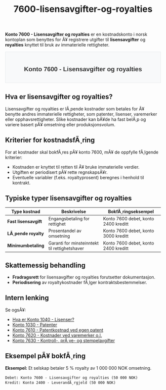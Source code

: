 ﻿---
title: "7600-lisensavgifter-og-royalties"
meta_title: "7600-lisensavgifter-og-royalties"
meta_description: '**Konto 7600 - Lisensavgifter og royalties** er en kostnadskonto i norsk kontoplan som benyttes for Ã¥ registrere utgifter til **lisensavgifter** og **royalties...'
slug: 7600-lisensavgifter-og-royalties
type: blog
layout: pages/single
---

**Konto 7600 - Lisensavgifter og royalties** er en kostnadskonto i norsk kontoplan som benyttes for Ã¥ registrere utgifter til **lisensavgifter** og **royalties** knyttet til bruk av immaterielle rettigheter.

![Illustrasjon av konto 7600 Lisensavgifter og royalties](7600-lisensavgifter-og-royalties-image.svg)

## Hva er lisensavgifter og royalties?

Lisensavgifter og royalties er lÃ¸pende kostnader som betales for Ã¥ benytte andres immaterielle rettigheter, som patenter, lisenser, varemerker eller opphavsrettigheter. Slike kostnader kan bÃ¥de ha fast belÃ¸p og variere basert pÃ¥ omsetning eller produksjonsvolum.

## Kriterier for kostnadsfÃ¸ring

For at kostnader skal bokfÃ¸res pÃ¥ konto 7600, mÃ¥ de oppfylle fÃ¸lgende kriterier:

* Kostnaden er knyttet til retten til Ã¥ bruke immaterielle verdier.
* Utgiften er periodisert pÃ¥ rette regnskapsÃ¥r.
* Eventuelle variabler (f.eks. royaltyprosent) beregnes i henhold til kontrakt.

## Typiske typer lisensavgifter og royalties

| Type kostnad              | Beskrivelse                           | BokfÃ¸ringseksempel                   |
|---------------------------|---------------------------------------|--------------------------------------|
| **Fast lisensavgift**     | Engangsbetaling for rettighet         | Konto 7600 debet, konto 2400 kreditt |
| **LÃ¸pende royalty**       | Prosentandel av omsetning             | Konto 7600 debet, konto 3000 kreditt |
| **Minimumbetaling**       | Garanti for minsteinntekt til rettighetshaver | Konto 7600 debet, konto 2400 kreditt |

## Skattemessig behandling

* **Fradragsrett** for lisensavgifter og royalties forutsetter dokumentasjon.
* **Periodisering** av royaltykostnader fÃ¸lger kontraktsbestemmelser.

## Intern lenking

Se ogsÃ¥:
* [Hva er Konto 1040 - Lisenser?](/blogs/kontoplan/1040-lisenser "Hva er Konto 1040 - Lisenser?")
* [Konto 1030 - Patenter](/blogs/kontoplan/1030-patenter "Konto 1030 - Patenter")
* [Konto 7610 - Patentkostnad ved egen patent](/blogs/kontoplan/7610-patentkostnad-ved-egen-patent "Konto 7610 - Patentkostnad ved egen patent")
* [Konto 7620 - Kostnader ved varemerker o.l.](/blogs/kontoplan/7620-kostnader-ved-varemerker-o-l "Konto 7620 - Kostnader ved varemerker o.l.")
* [Konto 7630 - Kontroll-, prÃ¸ve- og stempelavgifter](/blogs/kontoplan/7630-kontroll-prove-og-stempelavgifter "Konto 7630 - Kontroll-, prÃ¸ve- og stempelavgifter")

## Eksempel pÃ¥ bokfÃ¸ring

**Eksempel:** Et selskap betaler 5 % royalty av 1 000 000 NOK omsetning.

```text
Debet: Konto 7600 - Lisensavgifter og royalties (50 000 NOK)
Kredit: Konto 2400 - LeverandÃ¸rgjeld (50 000 NOK)
```
